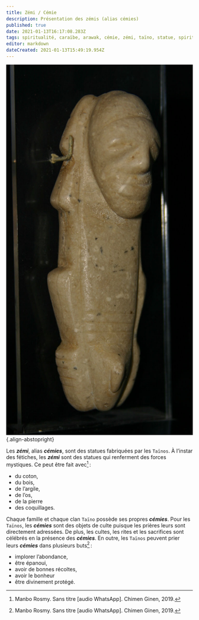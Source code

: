 ```yaml
---
title: Zémi / Cémie
description: Présentation des zémis (alias cémies)
published: true
date: 2021-01-13T16:17:08.283Z
tags: spiritualité, caraïbe, arawak, cémie, zémi, taïno, statue, spiritualité taïno, fétiche taïno, fétiche, fétiche arawak, statue arawak, fétiche caraïbe, statue caraïbe
editor: markdown
dateCreated: 2021-01-13T15:49:19.954Z
---
```


![tainos_cemi-aka-zemi_lombards-museum_cc-by.jpg](/images/statue/arawak/taino/tainos_cemi-aka-zemi_lombards-museum_cc-by.jpg){.align-abstopright}

Les ***zémi***, alias ***cémies***, sont des statues fabriquées par les `Taïnos`. À l’instar des fétiches, les ***zémi*** sont des statues qui renferment des forces mystiques. Ce peut être fait avec[^1] :
* du coton,
* du bois,
* de l’argile,
* de l’os,
* de la pierre
* des coquillages.

Chaque famille et chaque clan `Taïno` possède ses propres ***cémies***. Pour les `Taïnos`,  les ***cémies*** sont des objets de culte puisque les prières leurs sont directement adressées. De plus, les cultes, les rites et les sacrifices sont célébrés en la présence des ***cémies***.
En outre, les `Taïnos` peuvent prier leurs ***cémies*** dans plusieurs buts[^1] :
* implorer l’abondance, 
* être épanoui,
* avoir de bonnes récoltes,
* avoir le bonheur
* être divinement protégé.

[^1]: Manbo Rosmy. Sans titre [audio WhatsApp]. Chimen Ginen, 2019.
